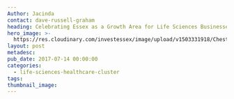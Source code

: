 ```yaml
---
Author: Jacinda
contact: dave-russell-graham
heading: Celebrating Essex as a Growth Area for Life Sciences Businesses
hero_image: >-
  https://res.cloudinary.com/investessex/image/upload/v1503331918/Chesterford_RP_2_1140.jpg
layout: post
metadesc:
pub_date: 2017-07-14 00:00:00
categories:
  - life-sciences-healthcare-cluster
tags:
thumbnail_image:
---
```



